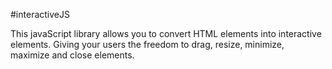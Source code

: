 #interactiveJS

This javaScript library allows you to convert HTML elements into interactive elements.
Giving your users the freedom to drag, resize, minimize, maximize and close elements.
